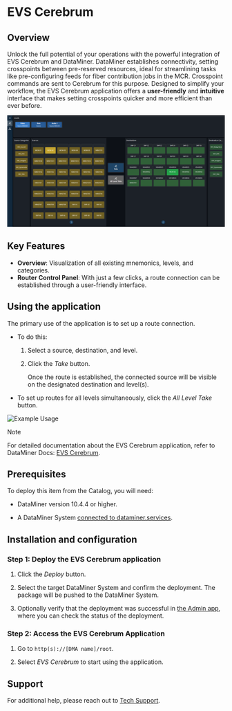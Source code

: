 # EVS Cerebrum

## Overview

Unlock the full potential of your operations with the powerful integration of EVS Cerebrum and DataMiner. DataMiner establishes connectivity, setting crosspoints between pre-reserved resources, ideal for streamlining tasks like pre-configuring feeds for fiber contribution jobs in the MCR. Crosspoint commands are sent to Cerebrum for this purpose. Designed to simplify your workflow, the EVS Cerebrum application offers a **user-friendly** and **intuitive** interface that makes setting crosspoints quicker and more efficient than ever before.

![Overview](./Documentation/Images/Overview_EVS_Cerebrum.png)

## Key Features

- **Overview**: Visualization of all existing mnemonics, levels, and categories.
- **Router Control Panel**: With just a few clicks, a route connection can be established through a user-friendly interface.

## Using the application

The primary use of the application is to set up a route connection.

- To do this:

  1. Select a source, destination, and level.

  1. Click the *Take* button.

     Once the route is established, the connected source will be visible on the designated destination and level(s).

- To set up routes for all levels simultaneously, click the *All Level Take* button.

![Example Usage](./Documentation/Images/Connect.gif)

> [!NOTE]
> For detailed documentation about the EVS Cerebrum application, refer to DataMiner Docs: [EVS Cerebrum](https://docs.dataminer.services/solutions/product_solutions/EVS_Cerebrum/EVS_Cerebrum.html).

## Prerequisites

To deploy this item from the Catalog, you will need:

- DataMiner version 10.4.4 or higher.

- A DataMiner System [connected to dataminer.services](https://docs.dataminer.services/user-guide/Cloud_Platform/Connecting_to_cloud/Connecting_your_DataMiner_System_to_the_cloud.html).

## Installation and configuration

### Step 1: Deploy the EVS Cerebrum application

1. Click the *Deploy* button.

1. Select the target DataMiner System and confirm the deployment. The package will be pushed to the DataMiner System.

1. Optionally verify that the deployment was successful in [the Admin app](https://admin.dataminer.services/), where you can check the status of the deployment.

### Step 2: Access the EVS Cerebrum Application

1. Go to `http(s)://[DMA name]/root`.

1. Select *EVS Cerebrum* to start using the application.

## Support

For additional help, please reach out to [Tech Support](mailto:techsupport@skyline.be).
